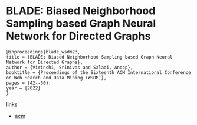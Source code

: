 # BLADE: Biased Neighborhood Sampling based Graph Neural Network for Directed Graphs

```
@inproceedings{blade_wsdm23,
title = {BLADE: Biased Neighborhood Sampling based Graph Neural Network for Directed Graphs},
author = {Virinchi, Srinivas and Saladi, Anoop},
booktitle = {Proceedings of the Sixteenth ACM International Conference on Web Search and Data Mining (WSDM)},
pages = {42--50},
year = {2022}
}
```

links
- [acm](https://dl.acm.org/doi/10.1145/3539597.3570430)
